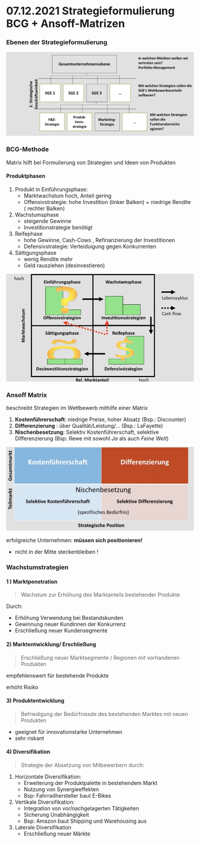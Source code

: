 # 07.12.2021 Strategieformulierung BCG + Ansoff-Matrizen

### Ebenen der Strategieformulierung

![21-12-07_13-15](../images/21-12-07_13-15.jpg)



### BCG-Methode

Matrix hilft bei Formulierung von Strategien und Ideen von Produkten

#### Produktphasen

1. Produkt in Einführungsphase: 
    - Marktwachstum hoch, Anteil gering
    - Offensivstrategie: hohe Investition (linker Balken) + niedrige Rendite ( rechter Balken)
2. Wachstumsphase
    - steigende Gewinne
    - Investitionstrategie benötigt
3. Reifephase
    - hohe Gewinne, Cash-Cows , Refinanzierung der Investitionen
    - Defensivstrategie: Verteiduigung gegen Konkurrenten
4. Sättigungsphase
    - wenig Rendite mehr
    - Geld rausziehen (desinvestieren)

![21-12-07_13-17](../images/21-12-07_13-17.jpg)





### Ansoff Matrix

beschreibt Strategien im Wettbewerb mithilfe einer Matrix

1. **Kostenführerschaft**: niedrige Preise, hoher Absatz (Bsp.: Discounter)
2. **Differenzierung** : über Qualität/Leistung/... (Bsp.: LaFayette)
3. **Nischenbesetzung**: Selektiv Kostenführerschaft, selektive Differenzierung (Bsp: Rewe mit sowohl *Ja* als auch *Feine Welt*)

![21-12-15_14-14](../images/21-12-15_14-14.jpg)



erfolgreiche Unternehmen: **müssen sich positionieren!** 

- nicht in der Mitte steckenbleiben ! 





### Wachstumstrategien

#### 1 ) Marktpenetration

> Wachstum zur Erhöhung des Marktanteils bestehender Produkte

Durch:

- Erhöhung Verwendung bei Bestandskunden
- Gewinnung neuer Kundinnen der Konkurrenz
- Erschließung neuer Kundensegmente

#### 2) Marktentwicklung/ Erschließung

> Erschließung neuer Marktsegmente / Regionen mit vorhandenen Produkten

empfehlenswert für bestehende Produkte 

erhöht Risiko

#### 3) Produktentwicklung

> Befriedigung der Bedürfnissde des bestehenden Marktes mit neuen Produkten

- geeignet für innovationstarke Unternehmen
- sehr riskant

#### 4) Diversifikation

> Strategie der Absetzung von Mitbewerbern durch: 

1. Horizontale Diversifikation:
    - Erweiterung der Produktpalette in bestehendem Markt
    - Nutzung von Synergieeffekten
    - Bsp: Fahrradhersteller baut E-Bikes
2. Vertikale Diversifikation:
    - Integration von vor/nachgelagerten Tätigkeiten
    - Sicherung Unabhängigkeit
    - Bsp: Amazon baut Shipping und Warehousing aus
3. Laterale Diversifikation
    - Erschließung neuer Märkte
